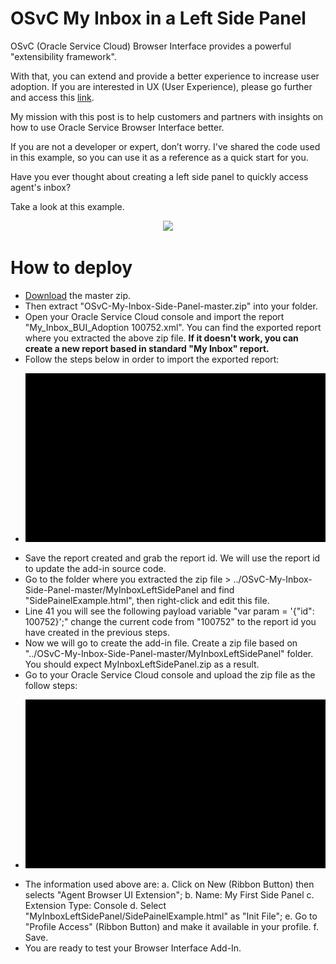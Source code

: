# OSvC My Inbox in a Left Side Panel

OSvC (Oracle Service Cloud) Browser Interface provides a powerful "extensibility framework".

With that, you can extend and provide a better experience to increase user adoption. If you are interested in UX (User Experience), please go further and access this [link](http://www.oracle.com/webfolder/ux/applications/uxd/index.html).

My mission with this post is to help customers and partners with insights on how to use Oracle Service Browser Interface better. 

If you are not a developer or expert, don’t worry. I've shared the code used in this example, so you can use it as a reference as a quick start for you. 

Have you ever thought about creating a left side panel to quickly access agent's inbox?

Take a look at this example.

<p align="center"><img src ="https://github.com/eferreira07/OSvC-My-Inbox-Side-Panel/blob/master/img/demo.gif"/></p>

# How to deploy

- [Download](https://github.com/eferreira07/OSvC-My-Inbox-Side-Panel/archive/master.zip) the master zip.
- Then extract "OSvC-My-Inbox-Side-Panel-master.zip" into your folder.
- Open your Oracle Service Cloud console and import the report "My_Inbox_BUI_Adoption 100752.xml". You can find the exported report where you extracted the above zip file. **If it doesn't work, you can create a new report based in standard "My Inbox" report.**
- Follow the steps below in order to import the exported report:
- <p align="center"><img src ="https://github.com/eferreira07/OSvC-My-Inbox-Side-Panel/blob/master/img/import%20report.gif"/></p>
- Save the report created and grab the report id. We will use the report id to update the add-in source code.
- Go to the folder where you extracted the zip file > ../OSvC-My-Inbox-Side-Panel-master/MyInboxLeftSidePanel and find "SidePainelExample.html", then right-click and edit this file.
- Line 41 you will see the following payload variable "var param = '{"id": 100752}';" change the current code from "100752" to the report id you have created in the previous steps.
- Now we will go to create the add-in file. Create a zip file based on "../OSvC-My-Inbox-Side-Panel-master/MyInboxLeftSidePanel" folder. You should expect MyInboxLeftSidePanel.zip as a result.
- Go to your Oracle Service Cloud console and upload the zip file as the follow steps:
- <p align="center"><img src ="https://github.com/eferreira07/OSvC-My-Inbox-Side-Panel/blob/master/img/upload%20add-in%20side%20panel.gif"/></p>
- The information used above are:
  a. Click on New (Ribbon Button) then selects "Agent Browser UI Extension";
  b. Name: My First Side Panel
  c. Extension Type: Console
  d. Select "MyInboxLeftSidePanel/SidePainelExample.html" as "Init File";
  e. Go to "Profile Access" (Ribbon Button) and make it available in your profile.
  f. Save.
- You are ready to test your Browser Interface Add-In.
